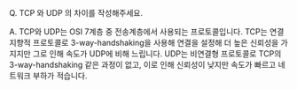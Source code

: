 Q. TCP 와 UDP 의 차이를 작성해주세요.

A. 
TCP와 UDP는 OSI 7계층 중 전송계층에서 사용되는 프로토콜입니다.
TCP는 연결 지향적 프로토콜로 3-way-handshaking을 사용해 연결을 설정해 더 높은 신뢰성을 가지지만 그로 인해 속도가 UDP에 비해 느립니다.
UDP는 비연결형 프로토콜로 TCP의 3-way-handshaking 같은 과정이 없고, 이로 인해 신뢰성이 낮지만 속도가 빠르고 네트워크 부하가 적습니다.
